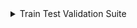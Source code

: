 <details>
 <summary>
  Train Test Validation Suite
 </summary>
 <table id="T_00698">
  <thead>
   <tr>
    <th class="col_heading level0 col0" id="T_00698_level0_col0">
     Status
    </th>
    <th class="col_heading level0 col1" id="T_00698_level0_col1">
     Check
    </th>
    <th class="col_heading level0 col2" id="T_00698_level0_col2">
     Condition
    </th>
    <th class="col_heading level0 col3" id="T_00698_level0_col3">
     More Info
    </th>
   </tr>
  </thead>
  <tbody>
   <tr>
    <td class="data row0 col0" id="T_00698_row0_col0">
     <div style="color: green;text-align: center">
      ✓
     </div>
    </td>
    <td class="data row0 col1" id="T_00698_row0_col1">
     Datasets Size Comparison
    </td>
    <td class="data row0 col2" id="T_00698_row0_col2">
     Test-Train size ratio is greater than 0.01
    </td>
    <td class="data row0 col3" id="T_00698_row0_col3">
     Test-Train size ratio is 0.43
    </td>
   </tr>
   <tr>
    <td class="data row1 col0" id="T_00698_row1_col0">
     <div style="color: green;text-align: center">
      ✓
     </div>
    </td>
    <td class="data row1 col1" id="T_00698_row1_col1">
     New Label Train Test
    </td>
    <td class="data row1 col2" id="T_00698_row1_col2">
     Number of new label values is less or equal to 0
    </td>
    <td class="data row1 col3" id="T_00698_row1_col3">
     Found 0 new labels in test data: []
    </td>
   </tr>
   <tr>
    <td class="data row2 col0" id="T_00698_row2_col0">
     <div style="color: green;text-align: center">
      ✓
     </div>
    </td>
    <td class="data row2 col1" id="T_00698_row2_col1">
     New Category Train Test
    </td>
    <td class="data row2 col2" id="T_00698_row2_col2">
     Ratio of samples with a new category is less or equal to 0%
    </td>
    <td class="data row2 col3" id="T_00698_row2_col3">
     Passed for 4 relevant features
    </td>
   </tr>
   <tr>
    <td class="data row3 col0" id="T_00698_row3_col0">
     <div style="color: green;text-align: center">
      ✓
     </div>
    </td>
    <td class="data row3 col1" id="T_00698_row3_col1">
     String Mismatch Comparison
    </td>
    <td class="data row3 col2" id="T_00698_row3_col2">
     No new variants allowed in test data
    </td>
    <td class="data row3 col3" id="T_00698_row3_col3">
     Passed for 3 relevant columns
    </td>
   </tr>
   <tr>
    <td class="data row4 col0" id="T_00698_row4_col0">
     <div style="color: green;text-align: center">
      ✓
     </div>
    </td>
    <td class="data row4 col1" id="T_00698_row4_col1">
     Train Test Samples Mix
    </td>
    <td class="data row4 col2" id="T_00698_row4_col2">
     Percentage of test data samples that appear in train data is less or equal to 5%
    </td>
    <td class="data row4 col3" id="T_00698_row4_col3">
     No samples mix found
    </td>
   </tr>
   <tr>
    <td class="data row5 col0" id="T_00698_row5_col0">
     <div style="color: green;text-align: center">
      ✓
     </div>
    </td>
    <td class="data row5 col1" id="T_00698_row5_col1">
     Feature Label Correlation Change
    </td>
    <td class="data row5 col2" id="T_00698_row5_col2">
     Train-Test features' Predictive Power Score difference is less than 0.2
    </td>
    <td class="data row5 col3" id="T_00698_row5_col3">
     Passed for 9 relevant columns
    </td>
   </tr>
   <tr>
    <td class="data row6 col0" id="T_00698_row6_col0">
     <div style="color: green;text-align: center">
      ✓
     </div>
    </td>
    <td class="data row6 col1" id="T_00698_row6_col1">
     Feature Label Correlation Change
    </td>
    <td class="data row6 col2" id="T_00698_row6_col2">
     Train features' Predictive Power Score is less than 0.7
    </td>
    <td class="data row6 col3" id="T_00698_row6_col3">
     Passed for 9 relevant columns
    </td>
   </tr>
   <tr>
    <td class="data row7 col0" id="T_00698_row7_col0">
     <div style="color: green;text-align: center">
      ✓
     </div>
    </td>
    <td class="data row7 col1" id="T_00698_row7_col1">
     Feature Drift
    </td>
    <td class="data row7 col2" id="T_00698_row7_col2">
     categorical drift score &lt; 0.2 and numerical drift score &lt; 0.2
    </td>
    <td class="data row7 col3" id="T_00698_row7_col3">
     Passed for 8 columns out of 8 columns.
Found column "disc2" has the highest categorical drift score: 3.32E-3
Found column "cont2" has the highest numerical drift score: 6.73E-3
    </td>
   </tr>
   <tr>
    <td class="data row8 col0" id="T_00698_row8_col0">
     <div style="color: green;text-align: center">
      ✓
     </div>
    </td>
    <td class="data row8 col1" id="T_00698_row8_col1">
     Label Drift
    </td>
    <td class="data row8 col2" id="T_00698_row8_col2">
     Label drift score &lt; 0.15
    </td>
    <td class="data row8 col3" id="T_00698_row8_col3">
     Label's drift score Cramer's V is 0
    </td>
   </tr>
   <tr>
    <td class="data row9 col0" id="T_00698_row9_col0">
     <div style="color: green;text-align: center">
      ✓
     </div>
    </td>
    <td class="data row9 col1" id="T_00698_row9_col1">
     Multivariate Drift
    </td>
    <td class="data row9 col2" id="T_00698_row9_col2">
     Drift value is less than 0.25
    </td>
    <td class="data row9 col3" id="T_00698_row9_col3">
     Found drift value of: 0.02, corresponding to a domain classifier AUC of: 0.51
    </td>
   </tr>
  </tbody>
 </table>
</details>
